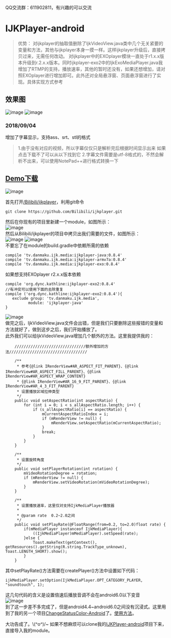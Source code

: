 QQ交流群：611902811，有兴趣的可以交流
# IJKPlayer-android
> 优势： 对ijkplayer的抽取值删除了IjkVideoView.java类中几个无关紧要的变量和方法，其他与ijkplayer本身一摸一样。这样ijkplayer升级后，直接拷贝过来，无需任何改动。
  对ijkplayer中的EXOplayer模块一直处于r1.x.x版本升级到r.2.x.x版本。同时ijkplayer-exo2中的IjkExoMediaPlayer.java我增加了RTMP的支持，播放速率，其他的暂时还没有，如果还想增加，请对照EXOplayer进行增加即可。此外还对全局悬浮窗、页面悬浮窗进行了实现。具体实现方式参考
## 效果图
![image](https://raw.githubusercontent.com/DyncKathline/IJKPlayer-android/master/screenshot/GIF.gif)
![image](https://raw.githubusercontent.com/DyncKathline/IJKPlayer-android/master/screenshot/GIF1.gif)
### 2018/09/04
增加了字幕显示，支持ass、srt、stl的格式
> 1.由于没有对应的视频，所以字幕仅仅只是解析完后根据时间显示出来
如果点击下载不了可以从以下找到它
> 2.字幕文件需要是utf-8格式的，不然会解析不出来，可以使用NotePad++进行格式转换一下
## [Demo下载](https://raw.githubusercontent.com/DyncKathline/IJKPlayer-android/master/screenshot/app-debug.apk)
![image](https://raw.githubusercontent.com/DyncKathline/Blog/master/android/%E6%90%9C%E7%8B%97%E6%88%AA%E5%9B%BE20171013113817.png)  

首先打开[/Bilibili/ijkplayer](https://github.com/Bilibili/ijkplayer)，利用git命令
```
git clone https://github.com/Bilibili/ijkplayer.git
```
然后在你现有的项目里新建一个module，如图所示：  
![image](https://raw.githubusercontent.com/DyncKathline/Blog/master/android/%E6%90%9C%E7%8B%97%E6%88%AA%E5%9B%BE20170920160946.png)  
然后从Bilibili/ijkplayer的项目中拷贝出我们需要的文件，如图所示：  
![image](https://raw.githubusercontent.com/DyncKathline/Blog/master/android/%E6%90%9C%E7%8B%97%E6%88%AA%E5%9B%BE20170920160642.png)
![image](https://raw.githubusercontent.com/DyncKathline/Blog/master/android/%E6%90%9C%E7%8B%97%E6%88%AA%E5%9B%BE20170920160745.png)    
不要忘了在module的build.gradle中依赖所需的依赖  
```
compile 'tv.danmaku.ijk.media:ijkplayer-java:0.8.4'
compile 'tv.danmaku.ijk.media:ijkplayer-armv7a:0.8.4'
compile 'tv.danmaku.ijk.media:ijkplayer-exo:0.8.4'
```
如果想支持EXOplayer r2.x.x版本依赖
```
compile 'org.dync.kathline:ijkplayer-exo2:0.8.4'
//有冲突可以使用下面的去除重复
compile ('org.dync.kathline:ijkplayer-exo2:0.8.4'){
   exclude group: 'tv.danmaku.ijk.media',
          module: 'ijkplayer-java'
}
```
![image](https://raw.githubusercontent.com/DyncKathline/Blog/master/android/%E6%90%9C%E7%8B%97%E6%88%AA%E5%9B%BE20170920162026.png)  
做完之后，IjkVideoView.java文件会出错，但是我们只要删除这些报错的变量和方法就好了，做到这步之后，我们开始播放了。  
此外我们可以给IjkVideoView.java增加几个额外的方法。这里我提供我的：  
```
    ///////////////////////////////额外增加的方法//////////////////////////////////

    /**
     * 参考{@link IRenderView#AR_ASPECT_FIT_PARENT}、{@link IRenderView#AR_ASPECT_FILL_PARENT}、{@link IRenderView#AR_ASPECT_WRAP_CONTENT}
     * {@link IRenderView#AR_16_9_FIT_PARENT}、{@link IRenderView#AR_4_3_FIT_PARENT}
     * 设置播放区域拉伸类型
     */
    public void setAspectRatio(int aspectRatio) {
        for (int i = 0; i < s_allAspectRatio.length; i++) {
            if (s_allAspectRatio[i] == aspectRatio) {
                mCurrentAspectRatioIndex = i;
                if (mRenderView != null) {
                    mRenderView.setAspectRatio(mCurrentAspectRatio);
                }
                break;
            }
        }
    }

    /**
     * 设置旋转角度
     */
    public void setPlayerRotation(int rotation) {
        mVideoRotationDegree = rotation;
        if (mRenderView != null) {
            mRenderView.setVideoRotation(mVideoRotationDegree);
        }
    }

    /**
     * 设置播放速率，这里仅对支持IjkMediaPlayer播放器
     *
     * @param rate  0.2~2.0之间
     */
    public void setPlayRate(@FloatRange(from=0.2, to=2.0)float rate) {
        if(mMediaPlayer instanceof IjkMediaPlayer){
            ((IjkMediaPlayer)mMediaPlayer).setSpeed(rate);
        }else {
            Toast.makeText(getContext(), getResources().getString(R.string.TrackType_unknown), Toast.LENGTH_SHORT).show();
        }
    }
```
其中setPlayRate()方法需要在createPlayer()方法中设置如下代码：  
```
ijkMediaPlayer.setOption(IjkMediaPlayer.OPT_CATEGORY_PLAYER, "soundtouch", 1);
```
这几句代码的含义是设置倍速后播放音调不会在android6.0以下变音  
![image](https://raw.githubusercontent.com/DyncKathline/Blog/master/android/%E6%90%9C%E7%8B%97%E6%88%AA%E5%9B%BE20170920162620.png)  
到了这一步差不多完成了，但是android4.4~android6.0之间没有沉浸式。这里用到了我的另一个项目[ChangeStatusColor-Android](https://github.com/DyncKathline/ChangeStatusColor-Android)了。[使用方法](http://blog.csdn.net/dynckathline/article/details/78026789)。  

大功告成了。\\(^o^)/~
如果不想麻烦可以clone我的[IJKPlayer-android](https://github.com/DyncKathline/IJKPlayer-android)项目下来，直接导入我的module。

